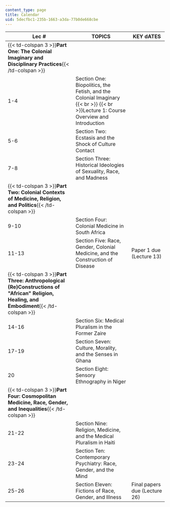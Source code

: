 ```yaml
---
content_type: page
title: Calendar
uid: 5decfbc1-235b-1663-a3da-77b0de668cbe
---
```


| Lec # | TOPICS | KEY dATES |
| --- | --- | --- |
| {{< td-colspan 3 >}}**Part One: The Colonial Imaginary and Disciplinary Practices**{{< /td-colspan >}} |||
| 1-4 | Section One: Biopolitics, the Fetish, and the Colonial Imaginary  {{< br >}}  {{< br >}}Lecture 1: Course Overview and Introduction |  |
| 5-6 | Section Two: Ecstasis and the Shock of Culture Contact |  |
| 7-8 | Section Three: Historical Ideologies of Sexuality, Race, and Madness |  |
| {{< td-colspan 3 >}}**Part Two: Colonial Contexts of Medicine, Religion, and Politics**{{< /td-colspan >}} |||
| 9-10 | Section Four: Colonial Medicine in South Africa |  |
| 11-13 | Section Five: Race, Gender, Colonial Medicine, and the Construction of Disease | Paper 1 due (Lecture 13) |
| {{< td-colspan 3 >}}**Part Three: Anthropological (Re)Constructions of "African" Religion, Healing, and Embodiment**{{< /td-colspan >}} |||
| 14-16 | Section Six: Medical Pluralism in the Former Zaire |  |
| 17-19 | Section Seven: Culture, Morality, and the Senses in Ghana |  |
| 20 | Section Eight: Sensory Ethnography in Niger |  |
| {{< td-colspan 3 >}}**Part Four: Cosmopolitan Medicine, Race, Gender, and Inequalities**{{< /td-colspan >}} |||
| 21-22 | Section Nine: Religion, Medicine, and the Medical Pluralism in Haiti |  |
| 23-24 | Section Ten: Contemporary Psychiatry: Race, Gender, and the Mind |  |
| 25-26 | Section Eleven: Fictions of Race, Gender, and Illness | Final papers due (Lecture 26)